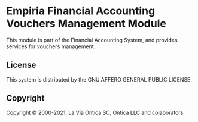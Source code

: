 ﻿# Empiria Financial Accounting Vouchers Management Module

This module is part of the Financial Accounting System, and provides
services for vouchers management.

## License

This system is distributed by the GNU AFFERO GENERAL PUBLIC LICENSE.

## Copyright

Copyright © 2000-2021. La Vía Óntica SC, Ontica LLC and colaborators.
